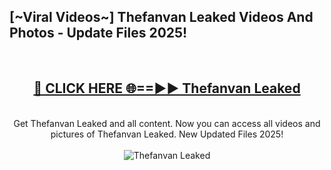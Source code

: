 <h2>[~Viral Videos~] Thefanvan Leaked Videos And Photos - Update Files 2025!</h2>
<br>
<div align="center">
<h2><a href="https://top-ai-tools.click/QrbHav" rel="nofollow">🔴 CLICK HERE 🌐==►► Thefanvan Leaked</a></h2>
<br>
Get Thefanvan Leaked and all content. Now you can access all videos and pictures of Thefanvan Leaked. New Updated Files 2025!
<br>
<br>
<a href="https://top-ai-tools.click/QrbHav" rel="nofollow" data-target="animated-image.originalLink"><img src="https://i.ibb.co.com/WyWwxjT/player-gif2.gif" alt="Thefanvan Leaked" style="max-width: 100%; display: inline-block;" data-target="animated-image.originalImage"></a>
</div>
<br>